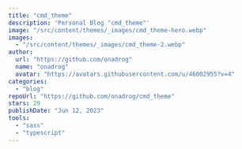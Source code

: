 ```yaml
---
title: "cmd_theme"
description: 'Personal Blog "cmd_theme"'
image: "/src/content/themes/_images/cmd_theme-hero.webp"
images:
  - "/src/content/themes/_images/cmd_theme-2.webp"
author:
  url: "https://github.com/onadrog"
  name: "onadrog"
  avatar: "https://avatars.githubusercontent.com/u/46002955?v=4"
categories:
  - "blog"
repoUrl: "https://github.com/onadrog/cmd_theme"
stars: 29
publishDate: "Jun 12, 2023"
tools:
  - "sass"
  - "typescript"
---
```

